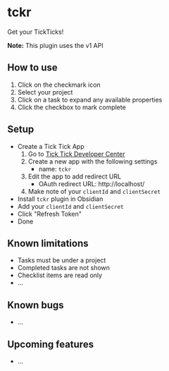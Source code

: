 # tckr

Get your TickTicks!

**Note:** This plugin uses the v1 API

## How to use
1. Click on the checkmark icon
2. Select your project
3. Click on a task to expand any available properties
4. Click the checkbox to mark complete

## Setup

- Create a Tick Tick App
	1. Go to [Tick Tick Developer Center](https://developer.ticktick.com/manage)
	2. Create a new app with the following settings
		- name: `tckr`
	3. Edit the app to add redirect URL
		- OAuth redirect URL: http://localhost/
	4. Make note of your `clientId` and `clientSecret`
- Install `tckr` plugin in Obsidian
- Add your `clientId` and `clientSecret`
- Click "Refresh Token"
- Done

## Known limitations
- Tasks must be under a project
- Completed tasks are not shown
- Checklist items are read only
- ...

## Known bugs
- ...

## Upcoming features
- ...
